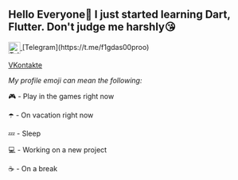 ## **Hello Everyone👋** **I just started learning Dart, Flutter. Don't judge me harshly😘**

<a href="https://t.me/yourchannel">
  <img align="center" src="[https://cdn.jsdelivr.net/npm/simple-icons@latest/icons/telegram.svg](https://files.kick.com/images/channel-links/1984816/image/1781ca9b-c95e-4729-b2b1-e517e7b07a25)" alt="Telegram icon" height="24"/>
</a>[Telegram](https://t.me/f1gdas00proo)

[VKontakte](https://vk.com/f1gdas00proo)

_My profile emoji can mean the following:_

🎮 - Play in the games right now

☂️ - On vacation right now

💤 - Sleep

💻 - Working on a new project

☕ - On a break
